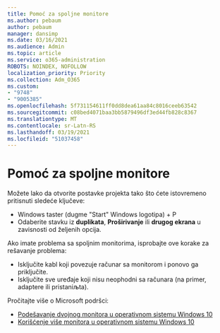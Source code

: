 ```yaml
---
title: Pomoć za spoljne monitore
ms.author: pebaum
author: pebaum
manager: dansimp
ms.date: 03/16/2021
ms.audience: Admin
ms.topic: article
ms.service: o365-administration
ROBOTS: NOINDEX, NOFOLLOW
localization_priority: Priority
ms.collection: Adm_O365
ms.custom:
- "9748"
- "9005385"
ms.openlocfilehash: 5f731154611ff0dd8dea61aa84c8016ceeb63542
ms.sourcegitcommit: c08bed4071baa3bb5879496df3ed44fb828c8367
ms.translationtype: MT
ms.contentlocale: sr-Latn-RS
ms.lasthandoff: 03/19/2021
ms.locfileid: "51037458"
---
```

# <a name="get-help-with-external-monitors"></a>Pomoć za spoljne monitore

Možete lako da otvorite postavke projekta tako što ćete istovremeno pritisnuti sledeće ključeve:

- Windows taster (dugme "Start" Windows logotipa) + P
- Odaberite stavku iz **duplikata**, **Proširivanje** ili **drugog ekrana** u zavisnosti od željenih opcija.

Ako imate problema sa spoljnim monitorima, isprobajte ove korake za rešavanje problema:

- Isključite kabl koji povezuje računar sa monitorom i ponovo ga priključite.
- Isključite sve uređaje koji nisu neophodni sa računara (na primer, adaptere ili pristaniљta).

Pročitajte više o Microsoft podršci:

- [Podešavanje dvojnog monitora u operativnom sistemu Windows 10](https://support.microsoft.com/windows/set-up-dual-monitors-on-windows-10-3d5c15dc-cc63-d850-aeb6-b41778147554)
- [Korišćenje više monitora u operativnom sistemu Windows 10](https://support.microsoft.com/windows/how-to-use-multiple-monitors-in-windows-10-329c6962-5a4d-b481-7baa-bec9671f728a)

